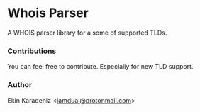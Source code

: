# Whois Parser
A WHOIS parser library for a some of supported TLDs.

### Contributions
You can feel free to contribute. Especially for new TLD support.

### Author
Ekin Karadeniz &lt;iamdual@protonmail.com&gt;